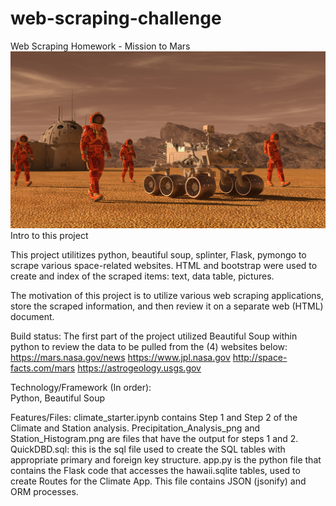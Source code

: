 # web-scraping-challenge
Web Scraping Homework - Mission to Mars
![image of HW](https://github.com/BPayne-216/web-scraping-challenge/blob/master/Missions_to_Mars/templates/cover_mars.png)
Intro to this project

This project utilitizes python, beautiful soup, splinter, Flask, pymongo to scrape various space-related websites.  HTML and bootstrap were used to create and index of the scraped items: text, data table, pictures.

The motivation of this project is to utilize various web scraping applications, store the scraped information, and then review it on a separate web (HTML) document.

Build status: The first part of the project utilized Beautiful Soup within python to review the data to be pulled from the (4) websites below: 
https://mars.nasa.gov/news
https://www.jpl.nasa.gov
http://space-facts.com/mars
https://astrogeology.usgs.gov

Technology/Framework (In order):  
Python, Beautiful Soup

Features/Files:
climate_starter.ipynb contains Step 1 and Step 2 of the Climate and Station analysis.
Precipitation_Analysis_png and Station_Histogram.png are files that have the output for steps 1 and 2.
QuickDBD.sql: this is the sql file used to create the SQL tables with appropriate primary and foreign key structure.
app.py is the python file that contains the Flask code that accesses the hawaii.sqlite tables, used to create Routes for the Climate App.  This file contains JSON (jsonify) and ORM processes.
